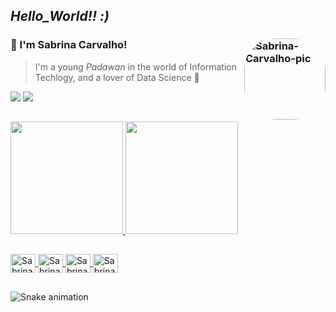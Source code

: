 ## ***Hello_World!! :)***
### 🖖 I'm Sabrina Carvalho! <img align="right" alt="Sabrina-Carvalho-pic" height="130" style="border-radius:50px;" src="https://i.picasion.com/pic91/38ac53108de86d9bc1fb552d64aff103.gif">

> I'm a young *Padawan* in the world of Information Techlogy, and a lover of Data Science 💖

<div>
  <a href="https://www.linkedin.com/in/hello-sabrinacarvalho" target="_blank"><img src="https://img.shields.io/badge/LinkedIn-0077B5?style=for-the-badge&logo=linkedin&logoColor=white" target="_blank"></a>
  <a href="mailto:hello.sabrinacarvalho@gmail.com" target="_blank"><img src="https://img.shields.io/badge/Gmail-D14836?style=for-the-badge&logo=gmail&logoColor=white" target="_blank"></a>
  </div>
  
##

<div>
  <a href="https://github.com/Sabrina-Carvalho">
  <img height="180em" src="https://github-readme-stats.vercel.app/api?username=Sabrina-Carvalho&show_icons=true&theme=onedark&include_all_commits=true&count_private=true&hide_border=default"/>
  <img height="180em" src="https://github-readme-stats.vercel.app/api/top-langs/?username=Sabrina-Carvalho&layout=compact&langs_count=16&theme=onedark&hide_border=default"/>
</div>

 ##
  
<a href="https://github.com/Sabrina-Carvalho/github-readme-stats">
<img align="center" alt="Sabrina-git" height="30" width="40" src="https://cdn.jsdelivr.net/gh/devicons/devicon/icons/git/git-original.svg" />
<img align="center" alt="Sabrina-git" height="30" width="40" src="https://cdn.jsdelivr.net/gh/devicons/devicon/icons/markdown/markdown-original.svg" />
<img align="center" alt="Sabrina-git" height="30" width="40" src="https://cdn.jsdelivr.net/gh/devicons/devicon/icons/mysql/mysql-original-wordmark.svg" />
<img align="center" alt="Sabrina-git" height="30" width="40" src="https://cdn.jsdelivr.net/gh/devicons/devicon/icons/vscode/vscode-original.svg" />
</a>

  ##

  ![Snake animation](https://github.com/Sabrina-Carvalho/Sabrina-Carvalho/blob/output/github-contribution-grid-snake.svg)
